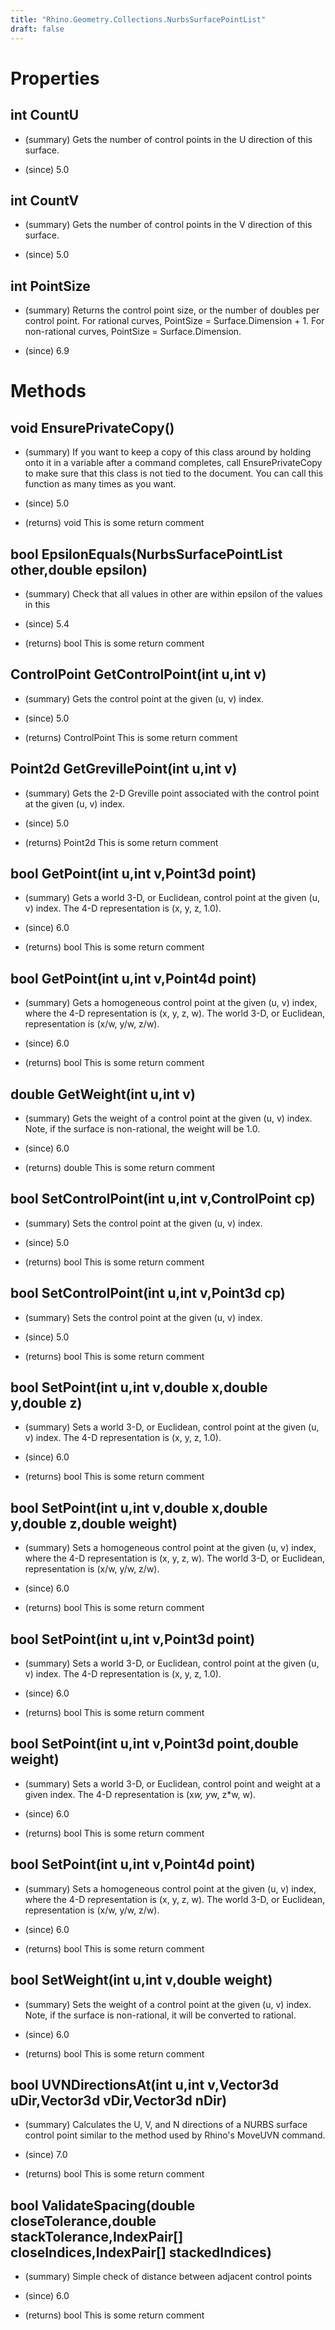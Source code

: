 ```yaml
---
title: "Rhino.Geometry.Collections.NurbsSurfacePointList"
draft: false
---
```


# Properties
## int CountU
- (summary) 
     Gets the number of control points in the U direction of this surface.
     
- (since) 5.0
## int CountV
- (summary) 
     Gets the number of control points in the V direction of this surface.
     
- (since) 5.0
## int PointSize
- (summary) 
     Returns the control point size, or the number of doubles per control point. 
     For rational curves, PointSize = Surface.Dimension + 1. 
     For non-rational curves, PointSize = Surface.Dimension.
     
- (since) 6.9
# Methods
## void EnsurePrivateCopy()
- (summary) 
     If you want to keep a copy of this class around by holding onto it in a variable after a command
     completes, call EnsurePrivateCopy to make sure that this class is not tied to the document. You can
     call this function as many times as you want.
     
- (since) 5.0
- (returns) void This is some return comment
## bool EpsilonEquals(NurbsSurfacePointList other,double epsilon)
- (summary) 
     Check that all values in other are within epsilon of the values in this
     
- (since) 5.4
- (returns) bool This is some return comment
## ControlPoint GetControlPoint(int u,int v)
- (summary) 
     Gets the control point at the given (u, v) index.
     
- (since) 5.0
- (returns) ControlPoint This is some return comment
## Point2d GetGrevillePoint(int u,int v)
- (summary) 
     Gets the 2-D Greville point associated with the control point at the given (u, v) index.
     
- (since) 5.0
- (returns) Point2d This is some return comment
## bool GetPoint(int u,int v,Point3d point)
- (summary) 
     Gets a world 3-D, or Euclidean, control point at the given (u, v) index.
     The 4-D representation is (x, y, z, 1.0).
     
- (since) 6.0
- (returns) bool This is some return comment
## bool GetPoint(int u,int v,Point4d point)
- (summary) 
     Gets a homogeneous control point at the given (u, v) index, where the 4-D representation is (x, y, z, w).
     The world 3-D, or Euclidean, representation is (x/w, y/w, z/w).
     
- (since) 6.0
- (returns) bool This is some return comment
## double GetWeight(int u,int v)
- (summary) 
     Gets the weight of a control point at the given (u, v) index.
     Note, if the surface is non-rational, the weight will be 1.0.
     
- (since) 6.0
- (returns) double This is some return comment
## bool SetControlPoint(int u,int v,ControlPoint cp)
- (summary) 
     Sets the control point at the given (u, v) index.
     
- (since) 5.0
- (returns) bool This is some return comment
## bool SetControlPoint(int u,int v,Point3d cp)
- (summary) 
     Sets the control point at the given (u, v) index.
     
- (since) 5.0
- (returns) bool This is some return comment
## bool SetPoint(int u,int v,double x,double y,double z)
- (summary) 
     Sets a world 3-D, or Euclidean, control point at the given (u, v) index.
     The 4-D representation is (x, y, z, 1.0).
     
- (since) 6.0
- (returns) bool This is some return comment
## bool SetPoint(int u,int v,double x,double y,double z,double weight)
- (summary) 
     Sets a homogeneous control point at the given (u, v) index, where the 4-D representation is (x, y, z, w).
     The world 3-D, or Euclidean, representation is (x/w, y/w, z/w).
     
- (since) 6.0
- (returns) bool This is some return comment
## bool SetPoint(int u,int v,Point3d point)
- (summary) 
     Sets a world 3-D, or Euclidean, control point at the given (u, v) index.
     The 4-D representation is (x, y, z, 1.0).
     
- (since) 6.0
- (returns) bool This is some return comment
## bool SetPoint(int u,int v,Point3d point,double weight)
- (summary) 
     Sets a world 3-D, or Euclidean, control point and weight at a given index.
     The 4-D representation is (x*w, y*w, z*w, w).
     
- (since) 6.0
- (returns) bool This is some return comment
## bool SetPoint(int u,int v,Point4d point)
- (summary) 
     Sets a homogeneous control point at the given (u, v) index, where the 4-D representation is (x, y, z, w).
     The world 3-D, or Euclidean, representation is (x/w, y/w, z/w).
     
- (since) 6.0
- (returns) bool This is some return comment
## bool SetWeight(int u,int v,double weight)
- (summary) 
     Sets the weight of a control point at the given (u, v) index.
     Note, if the surface is non-rational, it will be converted to rational.
     
- (since) 6.0
- (returns) bool This is some return comment
## bool UVNDirectionsAt(int u,int v,Vector3d uDir,Vector3d vDir,Vector3d nDir)
- (summary) 
     Calculates the U, V, and N directions of a NURBS surface control point similar to the method used by Rhino's MoveUVN command.
     
- (since) 7.0
- (returns) bool This is some return comment
## bool ValidateSpacing(double closeTolerance,double stackTolerance,IndexPair[] closeIndices,IndexPair[] stackedIndices)
- (summary) 
     Simple check of distance between adjacent control points
     
- (since) 6.0
- (returns) bool This is some return comment

